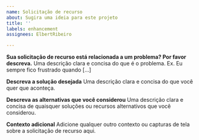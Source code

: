 ```yaml
---
name: Solicitação de recurso
about: Sugira uma ideia para este projeto
title: ''
labels: enhancement
assignees: ElbertRibeiro

---
```


**Sua solicitação de recurso está relacionada a um problema? Por favor descreva.**
Uma descrição clara e concisa do que é o problema. Ex. Eu sempre fico frustrado quando [...]

**Descreva a solução desejada**
Uma descrição clara e concisa do que você quer que aconteça.

**Descreva as alternativas que você considerou**
Uma descrição clara e concisa de quaisquer soluções ou recursos alternativos que você considerou.

**Contexto adicional**
Adicione qualquer outro contexto ou capturas de tela sobre a solicitação de recurso aqui.
